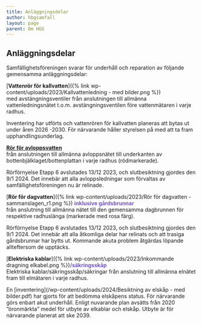```yaml
---
title: Anläggningsdelar
author: hbgsamfall
layout: page
parent: Om HGS
---
```

## Anläggningsdelar 

Samfällighetsföreningen svarar för underhåll och reparation av följande gemensamma anläggningsdelar:  

[**Vattenrör för kallvatten**]({% link wp-content/uploads/2023/Kallvattenledning - med bilder.png %})  
med avstängningsventiler från anslutningen till allmänna vattenledningsnätet t.o.m. avstängningsventilen före vattenmätaren i varje radhus.  

Inventering har utförts och vattenrören för kallvatten planeras att bytas ut under åren 2026 -2030. För närvarande håller styrelsen på med att ta fram upphandlingsunderlag.  

[**Rör för avloppsvatten**](/wp-content/uploads/2017/12/Gemensametsanläggning-Avlopp.pdf)  
från anslutningen till allmänna avloppsnätet till underkanten av bottenbjälklaget/bottenplattan i varje radhus (rödmarkerade).  

Rörförnyelse Etapp 6 avslutades 13/12 2023, och slutbesiktning gjordes den 9/1 2024. Det innebär att alla avloppsledningar som förvaltas av samfällighetsföreningen nu är relinade.

[**Rör för dagvatten**]({% link wp-content/uploads/2023/Rör för dagvatten - sammanslagen_r1.png %}) <span style="color: #7253ED;"> **inklusive gårdsbrunnar**</span>  
från anslutning till allmänna nätet till den gemensamma dagbrunnen för respektive radhuslänga (markerade med rosa färg). 

Rörförnyelse Etapp 6 avslutades 13/12 2023, och slutbesiktning gjordes den 9/1 2024. Det innebär att alla åtkomliga delar har relinats och att trasiga gårdsbrunnar har bytts ut. Kommande akuta problem åtgärdas löpande allteftersom de upptäcks.

[**Elektriska kablar**]({% link wp-content/uploads/2023/Inkommande dragning elkabel.png %})<span style="color: #7253ED;">**/säkringsskåp**</span>  
Elektriska kablar/säkringsskåp/säkringar från anslutning till allmänna elnätet fram till elmätaren i varje radhus. 

En [inventering](/wp-content/uploads/2024/Besiktning av elskåp - med bilder.pdf) har gjorts för att bedömma elskåpens status. För närvarande görs enbart akut underhåll. Enligt nuvarande plan avsätts från 2020 ”öronmärkta” medel för utbyte av elkablar och elskåp. Utbyte är för närvarande planerat att ske 2039.

